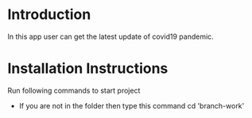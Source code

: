 # Introduction
In this app user can get the latest update of covid19 pandemic.
# Installation Instructions
Run following commands to start project

* If you are not in the folder then type this command cd 'branch-work'
